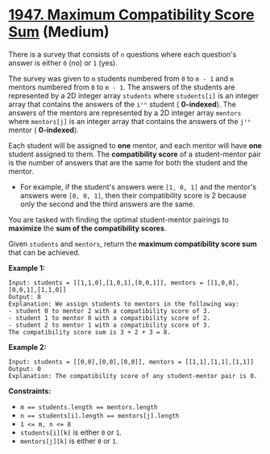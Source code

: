 # [1947. Maximum Compatibility Score Sum][link] (Medium)

[link]: https://leetcode.com/problems/maximum-compatibility-score-sum/

There is a survey that consists of `n` questions where each question's answer is either `0` (no) or
`1` (yes).

The survey was given to `m` students numbered from `0` to `m - 1` and `m` mentors numbered from `0`
to `m - 1`. The answers of the students are represented by a 2D integer array `students` where
`students[i]` is an integer array that contains the answers of the `iᵗʰ` student ( **0-indexed**).
The answers of the mentors are represented by a 2D integer array `mentors` where `mentors[j]` is an
integer array that contains the answers of the `jᵗʰ` mentor ( **0-indexed**).

Each student will be assigned to **one** mentor, and each mentor will have **one** student assigned
to them. The **compatibility score** of a student-mentor pair is the number of answers that are the
same for both the student and the mentor.

- For example, if the student's answers were `[1, 0, 1]` and the mentor's answers were `[0, 0, 1]`,
then their compatibility score is 2 because only the second and the third answers are the same.

You are tasked with finding the optimal student-mentor pairings to **maximize** the **sum of the
compatibility scores**.

Given `students` and `mentors`, return the **maximum compatibility score sum** that can be achieved.

**Example 1:**

```
Input: students = [[1,1,0],[1,0,1],[0,0,1]], mentors = [[1,0,0],[0,0,1],[1,1,0]]
Output: 8
Explanation: We assign students to mentors in the following way:
- student 0 to mentor 2 with a compatibility score of 3.
- student 1 to mentor 0 with a compatibility score of 2.
- student 2 to mentor 1 with a compatibility score of 3.
The compatibility score sum is 3 + 2 + 3 = 8.
```

**Example 2:**

```
Input: students = [[0,0],[0,0],[0,0]], mentors = [[1,1],[1,1],[1,1]]
Output: 0
Explanation: The compatibility score of any student-mentor pair is 0.
```

**Constraints:**

- `m == students.length == mentors.length`
- `n == students[i].length == mentors[j].length`
- `1 <= m, n <= 8`
- `students[i][k]` is either `0` or `1`.
- `mentors[j][k]` is either `0` or `1`.
